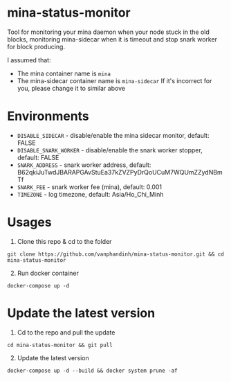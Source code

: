 # mina-status-monitor

Tool for monitoring your mina daemon when your node stuck in the old blocks, monitoring mina-sidecar when it is timeout and stop snark worker for block producing.

I assumed that:
+ The mina container name is `mina`
+ The mina-sidecar container name is `mina-sidecar`
If it's incorrect for you, please change it to similar above

# Environments

- `DISABLE_SIDECAR` - disable/enable the mina sidecar monitor, default: FALSE
- `DISABLE_SNARK_WORKER` - disable/enable the snark worker stopper, default: FALSE
- `SNARK_ADDRESS` - snark worker address, default: B62qkiJuTwdJBARAPGAvStuEa37kZVZPyDrQoUCuM7WQUmZZydNBmTf
- `SNARK_FEE` - snark worker fee (mina), default: 0.001
- `TIMEZONE` - log timezone, default: Asia/Ho_Chi_Minh

# Usages

1. Clone this repo & cd to the folder

```
git clone https://github.com/vanphandinh/mina-status-monitor.git && cd mina-status-monitor
```

2. Run docker container

```
docker-compose up -d
```

# Update the latest version

1. Cd to the repo and pull the update

```
cd mina-status-monitor && git pull
```

2. Update the latest version

```
docker-compose up -d --build && docker system prune -af
```
